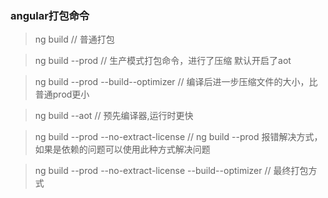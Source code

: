 ### angular打包命令

> ng build // 普通打包

> ng build --prod // 生产模式打包命令，进行了压缩 默认开启了aot

> ng build --prod --build--optimizer // 编译后进一步压缩文件的大小，比普通prod更小

> ng build --aot // 预先编译器,运行时更快

> ng build --prod --no-extract-license // ng build --prod 报错解决方式，如果是依赖的问题可以使用此种方式解决问题

> ng build --prod --no-extract-license --build--optimizer // 最终打包方式
